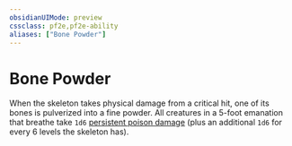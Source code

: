 ```yaml
---
obsidianUIMode: preview
cssclass: pf2e,pf2e-ability
aliases: ["Bone Powder"]
---
```

# Bone Powder

When the skeleton takes physical damage from a critical hit, one of its bones is pulverized into a fine powder. All creatures in a 5-foot emanation that breathe take `1d6` [persistent poison damage](/rules/conditions.md#Persistent%20Damage) (plus an additional `1d6` for every 6 levels the skeleton has).